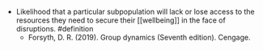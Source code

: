 - Likelihood that a particular subpopulation will lack or lose access to the resources they need to secure their [[wellbeing]] in the face of disruptions. #definition
	- Forsyth, D. R. (2019). Group dynamics (Seventh edition). Cengage.
